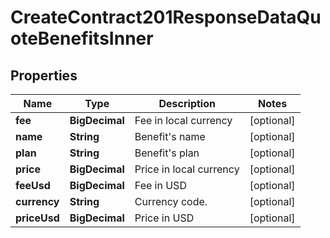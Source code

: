 

# CreateContract201ResponseDataQuoteBenefitsInner


## Properties

| Name | Type | Description | Notes |
|------------ | ------------- | ------------- | -------------|
|**fee** | **BigDecimal** | Fee in local currency |  [optional] |
|**name** | **String** | Benefit&#39;s name |  [optional] |
|**plan** | **String** | Benefit&#39;s plan |  [optional] |
|**price** | **BigDecimal** | Price in local currency |  [optional] |
|**feeUsd** | **BigDecimal** | Fee in USD |  [optional] |
|**currency** | **String** | Currency code. |  [optional] |
|**priceUsd** | **BigDecimal** | Price in USD |  [optional] |



